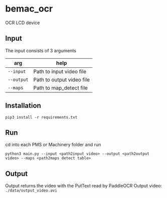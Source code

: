 # bemac_ocr
OCR LCD device

## Input
The input consists of 3 arguments

|arg|help|
|---------|------------------------|
|`--input`|Path to input video file|
|`--output`|Path to output video file|
|`--maps`|Path to map_detect file|

## Installation
```
pip3 install -r requirements.txt
```
## Run
cd into each PMS or Machinery folder and run
```
python3 main.py --input <path2input video> --output <path2output video> --maps <path2maps detect table>
```

## Output
Output returns the video with the PutText read by PaddleOCR
Output video: `./data/output_video.avi`

